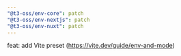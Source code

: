 ```yaml
---
"@t3-oss/env-core": patch
"@t3-oss/env-nextjs": patch
"@t3-oss/env-nuxt": patch
---
```


feat: add Vite preset (https://vite.dev/guide/env-and-mode)
